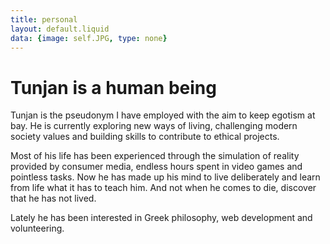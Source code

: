 ```yaml
---
title: personal
layout: default.liquid
data: {image: self.JPG, type: none}
---
```


# Tunjan is a human being

Tunjan is the pseudonym I have employed with the aim to keep egotism at bay.
He is currently exploring new ways of living, challenging modern society values and building skills to contribute to ethical projects. 

Most of his life has been experienced through the simulation of reality provided by consumer media, endless hours spent in video games and pointless tasks. Now he has made up his mind to live deliberately and learn from life what it has to teach him. And not when he comes to die, discover that he has not lived.

Lately he has been interested in Greek philosophy, web development and volunteering. 


